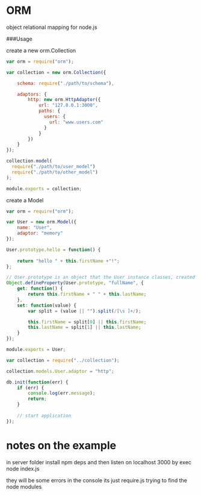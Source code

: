 ORM
=======

object relational mapping for node.js

###Usage

create a new orm.Collection

```javascript
var orm = require("orm");

var collection = new orm.Collection({

    schema: require("./path/to/schema"),

    adaptors: {
        http: new orm.HttpAdaptor({
            url: "127.0.0.1:3000",
            paths: {
              users: {
                url: "www.users.com"
              }
            }
        })
    }
});

collection.model(
  require("./path/to/user_model")
  require("./path/to/other_model")
);

module.exports = collection;
```

create a Model

```javascript
var orm = require("orm");

var User = new orm.Model({
    name: "User",
    adaptor: "memory"
});

User.prototype.hello = function() {
  
    return "hello " + this.firstName +"!";
};

// User.prototype is an object that the User instance classes, created after init, will inherit from
Object.defineProperty(User.prototype, "fullName", {
    get: function() {
        return this.firstName + " " + this.lastName;
    },
    set: function(value) {
        var split = (value || "").split(/[\s ]+/);

        this.firstName = split[0] || this.firstName;
        this.lastName = split[1] || this.lastName;
    }
});

module.exports = User;
```

```javascript
var collection = require("../collection");

collection.models.User.adaptor = "http";

db.init(function(err) {
    if (err) {
        console.log(err.message);
        return;
    }
    
    // start application
});
```

notes on the example
=====

in server folder install npm deps and then listen on localhost 3000 by exec node index.js

they will be some errors in the console its just require.js trying to find the node
modules